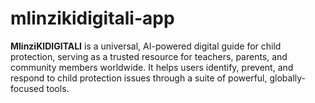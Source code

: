 # mlinzikidigitali-app
**MlinziKIDIGITALI** is a universal, AI-powered digital guide for child protection, serving as a trusted resource for teachers, parents, and community members worldwide. It helps users identify, prevent, and respond to child protection issues through a suite of powerful, globally-focused tools.
